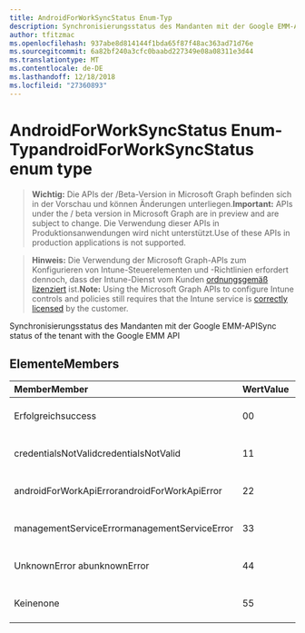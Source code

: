 ```yaml
---
title: AndroidForWorkSyncStatus Enum-Typ
description: Synchronisierungsstatus des Mandanten mit der Google EMM-API
author: tfitzmac
ms.openlocfilehash: 937abe8d814144f1bda65f87f48ac363ad71d76e
ms.sourcegitcommit: 6a82bf240a3cfc0baabd227349e08a08311e3d44
ms.translationtype: MT
ms.contentlocale: de-DE
ms.lasthandoff: 12/18/2018
ms.locfileid: "27360893"
---
```

# <a name="androidforworksyncstatus-enum-type"></a><span data-ttu-id="5def3-103">AndroidForWorkSyncStatus Enum-Typ</span><span class="sxs-lookup"><span data-stu-id="5def3-103">androidForWorkSyncStatus enum type</span></span>

> <span data-ttu-id="5def3-104">**Wichtig:** Die APIs der /Beta-Version in Microsoft Graph befinden sich in der Vorschau und können Änderungen unterliegen.</span><span class="sxs-lookup"><span data-stu-id="5def3-104">**Important:** APIs under the / beta version in Microsoft Graph are in preview and are subject to change.</span></span> <span data-ttu-id="5def3-105">Die Verwendung dieser APIs in Produktionsanwendungen wird nicht unterstützt.</span><span class="sxs-lookup"><span data-stu-id="5def3-105">Use of these APIs in production applications is not supported.</span></span>

> <span data-ttu-id="5def3-106">**Hinweis:** Die Verwendung der Microsoft Graph-APIs zum Konfigurieren von Intune-Steuerelementen und -Richtlinien erfordert dennoch, dass der Intune-Dienst vom Kunden [ordnungsgemäß lizenziert](https://go.microsoft.com/fwlink/?linkid=839381) ist.</span><span class="sxs-lookup"><span data-stu-id="5def3-106">**Note:** Using the Microsoft Graph APIs to configure Intune controls and policies still requires that the Intune service is [correctly licensed](https://go.microsoft.com/fwlink/?linkid=839381) by the customer.</span></span>

<span data-ttu-id="5def3-107">Synchronisierungsstatus des Mandanten mit der Google EMM-API</span><span class="sxs-lookup"><span data-stu-id="5def3-107">Sync status of the tenant with the Google EMM API</span></span>
## <a name="members"></a><span data-ttu-id="5def3-108">Elemente</span><span class="sxs-lookup"><span data-stu-id="5def3-108">Members</span></span>
|<span data-ttu-id="5def3-109">Member</span><span class="sxs-lookup"><span data-stu-id="5def3-109">Member</span></span>|<span data-ttu-id="5def3-110">Wert</span><span class="sxs-lookup"><span data-stu-id="5def3-110">Value</span></span>|<span data-ttu-id="5def3-111">Beschreibung</span><span class="sxs-lookup"><span data-stu-id="5def3-111">Description</span></span>|
|:---|:---|:---|
|<span data-ttu-id="5def3-112">Erfolgreich</span><span class="sxs-lookup"><span data-stu-id="5def3-112">success</span></span>|<span data-ttu-id="5def3-113">0</span><span class="sxs-lookup"><span data-stu-id="5def3-113">0</span></span>|<span data-ttu-id="5def3-114">Noch nicht dokumentiert</span><span class="sxs-lookup"><span data-stu-id="5def3-114">Not yet documented</span></span>|
|<span data-ttu-id="5def3-115">credentialsNotValid</span><span class="sxs-lookup"><span data-stu-id="5def3-115">credentialsNotValid</span></span>|<span data-ttu-id="5def3-116">1</span><span class="sxs-lookup"><span data-stu-id="5def3-116">1</span></span>|<span data-ttu-id="5def3-117">Noch nicht dokumentiert</span><span class="sxs-lookup"><span data-stu-id="5def3-117">Not yet documented</span></span>|
|<span data-ttu-id="5def3-118">androidForWorkApiError</span><span class="sxs-lookup"><span data-stu-id="5def3-118">androidForWorkApiError</span></span>|<span data-ttu-id="5def3-119">2</span><span class="sxs-lookup"><span data-stu-id="5def3-119">2</span></span>|<span data-ttu-id="5def3-120">Noch nicht dokumentiert</span><span class="sxs-lookup"><span data-stu-id="5def3-120">Not yet documented</span></span>|
|<span data-ttu-id="5def3-121">managementServiceError</span><span class="sxs-lookup"><span data-stu-id="5def3-121">managementServiceError</span></span>|<span data-ttu-id="5def3-122">3</span><span class="sxs-lookup"><span data-stu-id="5def3-122">3</span></span>|<span data-ttu-id="5def3-123">Noch nicht dokumentiert</span><span class="sxs-lookup"><span data-stu-id="5def3-123">Not yet documented</span></span>|
|<span data-ttu-id="5def3-124">UnknownError ab</span><span class="sxs-lookup"><span data-stu-id="5def3-124">unknownError</span></span>|<span data-ttu-id="5def3-125">4</span><span class="sxs-lookup"><span data-stu-id="5def3-125">4</span></span>|<span data-ttu-id="5def3-126">Noch nicht dokumentiert</span><span class="sxs-lookup"><span data-stu-id="5def3-126">Not yet documented</span></span>|
|<span data-ttu-id="5def3-127">Keine</span><span class="sxs-lookup"><span data-stu-id="5def3-127">none</span></span>|<span data-ttu-id="5def3-128">5</span><span class="sxs-lookup"><span data-stu-id="5def3-128">5</span></span>|<span data-ttu-id="5def3-129">Noch nicht dokumentiert</span><span class="sxs-lookup"><span data-stu-id="5def3-129">Not yet documented</span></span>|





